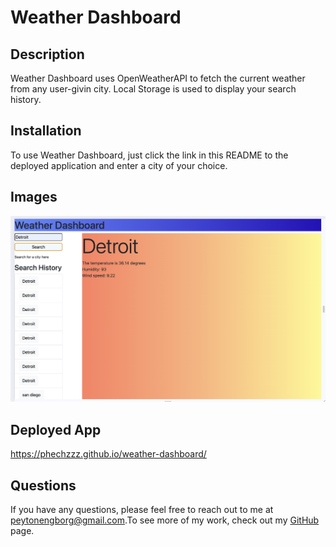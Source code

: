 
  # Weather Dashboard
  
  ## Description
  Weather Dashboard uses OpenWeatherAPI to fetch the current weather from any user-givin city. Local Storage is used to display your search history.
  
  ## Installation
  To use Weather Dashboard, just click the link in this README to the deployed application and enter a city of your choice.

  ## Images
  ![Weather Dashboard screenshot](/Screenshot%202024-01-31%20at%209.53.43%20AM.png)
  
  ## Deployed App
  https://phechzzz.github.io/weather-dashboard/

  ## Questions
If you have any questions, please feel free to reach out to me at [peytonengborg@gmail.com](mailto:peytonengborg@gmail.com).To see more of my work, check out my [GitHub](https://github.com/phechzzz) page.
